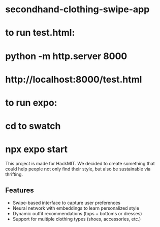 # secondhand-clothing-swipe-app

# to run test.html:
# python -m http.server 8000
# http://localhost:8000/test.html

# to run expo:
# cd to swatch
# npx expo start

This project is made for HackMIT.
We decided to create something that could help people not only find their style, but also be sustainable via thrifting.

## Features
- Swipe-based interface to capture user preferences
- Neural network with embeddings to learn personalized style
- Dynamic outfit recommendations (tops + bottoms or dresses)
- Support for multiple clothing types (shoes, accessories, etc.)

